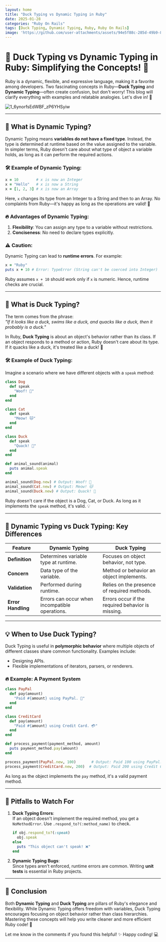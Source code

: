 ```yaml
---
layout: home
title: "Duck Typing vs Dynamic Typing in Ruby"
date: 2025-01-28
categories: "Ruby On Rails"
tags: [Duck Typing, Dynamic Typing, Ruby, Ruby On Rails]
image: 'https://github.com/user-attachments/assets/94e5f88c-285d-49b9-8c35-2ca3e2c03149'
---
```


# 🦆 Duck Typing vs Dynamic Typing in Ruby: Simplifying the Concepts! 🚀

Ruby is a dynamic, flexible, and expressive language, making it a favorite among developers. Two fascinating concepts in Ruby—**Duck Typing** and **Dynamic Typing**—often create confusion, but don't worry! This blog will clarify everything with examples and relatable analogies. Let's dive in! 🌊

![1_6ynorfsEdWBF_zP6YHSyiw](https://github.com/user-attachments/assets/94e5f88c-285d-49b9-8c35-2ca3e2c03149)

---

## 🌟 What is Dynamic Typing?  
Dynamic Typing means **variables do not have a fixed type**. Instead, the type is determined at runtime based on the value assigned to the variable. In simpler terms, Ruby doesn't care about what type of object a variable holds, as long as it can perform the required actions.

### 🛠 Example of Dynamic Typing:
```ruby
x = 10        # x is now an Integer
x = "Hello"   # x is now a String
x = [1, 2, 3] # x is now an Array
```

Here, `x` changes its type from an Integer to a String and then to an Array. No complaints from Ruby—it's happy as long as the operations are valid! 🎉

### 🔥 Advantages of Dynamic Typing:
1. **Flexibility**: You can assign any type to a variable without restrictions.
2. **Conciseness**: No need to declare types explicitly.

### ⚠️ Caution:  
Dynamic Typing can lead to **runtime errors**. For example:
```ruby
x = "Ruby"
puts x + 10 # Error: TypeError (String can't be coerced into Integer)
```

Ruby assumes `x + 10` should work only if `x` is numeric. Hence, runtime checks are crucial.

---

## 🦆 What is Duck Typing?  
The term comes from the phrase:  
*"If it looks like a duck, swims like a duck, and quacks like a duck, then it probably is a duck."*

In Ruby, **Duck Typing** is about an object's behavior rather than its class. If an object responds to a method or action, Ruby doesn't care about its type. If it quacks like a duck, it's treated like a duck! 🦆

### 🛠 Example of Duck Typing:
Imagine a scenario where we have different objects with a `speak` method:

```ruby
class Dog
  def speak
    "Woof! 🐶"
  end
end

class Cat
  def speak
    "Meow! 🐱"
  end
end

class Duck
  def speak
    "Quack! 🦆"
  end
end

def animal_sound(animal)
  puts animal.speak
end

animal_sound(Dog.new) # Output: Woof! 🐶
animal_sound(Cat.new) # Output: Meow! 🐱
animal_sound(Duck.new) # Output: Quack! 🦆
```

Ruby doesn't care if the object is a Dog, Cat, or Duck. As long as it implements the `speak` method, it's valid. 💡

---

## 🤔 Dynamic Typing vs Duck Typing: Key Differences

| Feature           | Dynamic Typing                                    | Duck Typing                                    |
|--------------------|--------------------------------------------------|-----------------------------------------------|
| **Definition**     | Determines variable type at runtime.             | Focuses on object behavior, not type.         |
| **Concern**        | Data type of the variable.                       | Method or behavior an object implements.      |
| **Validation**     | Performed during runtime.                        | Relies on the presence of required methods.   |
| **Error Handling** | Errors can occur when incompatible operations.   | Errors occur if the required behavior is missing. |

---

## 💡 When to Use Duck Typing?  

Duck Typing is useful in **polymorphic behavior** where multiple objects of different classes share common functionality. Examples include:
- Designing APIs.
- Flexible implementations of iterators, parsers, or renderers.

### 🔥 Example: A Payment System
```ruby
class PayPal
  def pay(amount)
    "Paid #{amount} using PayPal. 💸"
  end
end

class CreditCard
  def pay(amount)
    "Paid #{amount} using Credit Card. 💳"
  end
end

def process_payment(payment_method, amount)
  puts payment_method.pay(amount)
end

process_payment(PayPal.new, 100)       # Output: Paid 100 using PayPal. 💸
process_payment(CreditCard.new, 200)  # Output: Paid 200 using Credit Card. 💳
```

As long as the object implements the `pay` method, it's a valid payment method.

---

## 🚩 Pitfalls to Watch For  
1. **Duck Typing Errors**:  
   If an object doesn't implement the required method, you get a `NoMethodError`. Use `.respond_to?(:method_name)` to check.

   ```ruby
   if obj.respond_to?(:speak)
     obj.speak
   else
     puts "This object can't speak! ❌"
   end
   ```

2. **Dynamic Typing Bugs**:  
   Since types aren't enforced, runtime errors are common. Writing **unit tests** is essential in Ruby projects.

---

## 🌈 Conclusion  
Both **Dynamic Typing** and **Duck Typing** are pillars of Ruby's elegance and flexibility. While Dynamic Typing offers freedom with variables, Duck Typing encourages focusing on object behavior rather than class hierarchies. Mastering these concepts will help you write cleaner and more efficient Ruby code! 🚀

Let me know in the comments if you found this helpful! ✨ Happy coding! 💻
